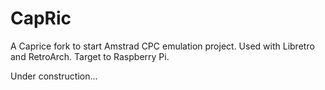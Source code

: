 # CapRic

A Caprice fork to start Amstrad CPC emulation project.
Used with Libretro and RetroArch.
Target to Raspberry Pi.

Under construction...
